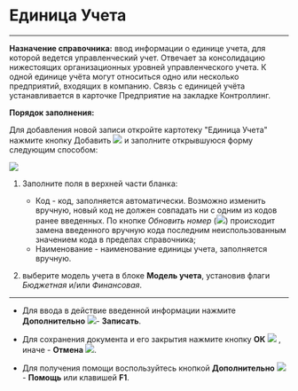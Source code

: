 ﻿# Единица Учета

----------
**Назначение справочника:** ввод информации о единице учета, для которой ведется управленческий учет. Отвечает за консолидацию нижестоящих организационных уровней управленческого учета.
К одной единице учёта могут относиться одно или несколько предприятий, входящих в компанию. Связь с единицей учёта устанавливается в карточке Предприятие на закладке Контроллинг.


**Порядок заполнения:**

Для добавления новой записи откройте картотеку "Единица Учета" нажмите кнопку Добавить ![](topic:Com.AddFiles.Buttons.Btn_Add.png) и заполните открывшуюся форму следующим способом:

![](topic:.НСИ.AddFiles.Screenshot_20116.jpg)


1. Заполните поля в верхней части бланка:

    - Код - код, заполняется автоматически. Возможно изменить вручную, новый код не должен совпадать ни с одним из кодов ранее введенных.
    По кнопке *Обновить номер* (![](topic:Com.AddFiles.Buttons.Btn_select.png)) происходит замена введенного вручную кода последним неиспользованным значением кода в пределах справочника;
    - Наименование - наименование единицы учета, заполняется вручную.

2. выберите модель учета в блоке **Модель учета**, установив флаги *Бюджетная* и/или *Финансовая*.

________________________

* Для ввода в действие введенной информации нажмите **Дополнительно** ![](topic:Com.AddFiles.Buttons.Btn_OK.png)- **Записать**.

* Для сохранения документа и его закрытия нажмите кнопку **ОК** ![](topic:Com.AddFiles.Buttons.Btn_Ok_grey.png) , иначе  -  **Отмена** ![](topic:Com.AddFiles.Buttons.Btn_CloseCancel.png).

* Для получения помощи воспользуйтесь кнопкой **Дополнительно** ![](topic:Com.AddFiles.Buttons.Btn_OK.png) - **Помощь** или клавишей **F1**.


